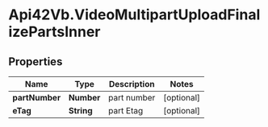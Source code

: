 # Api42Vb.VideoMultipartUploadFinalizePartsInner

## Properties

Name | Type | Description | Notes
------------ | ------------- | ------------- | -------------
**partNumber** | **Number** | part number | [optional] 
**eTag** | **String** | part Etag | [optional] 


